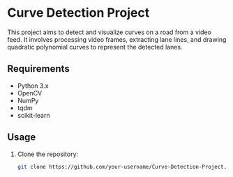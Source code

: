 # Curve Detection Project

This project aims to detect and visualize curves on a road from a video feed. It involves processing video frames, extracting lane lines, and drawing quadratic polynomial curves to represent the detected lanes.

## Requirements

- Python 3.x
- OpenCV
- NumPy
- tqdm
- scikit-learn

## Usage

1. Clone the repository:

   ```bash
   git clone https://github.com/your-username/Curve-Detection-Project.git
